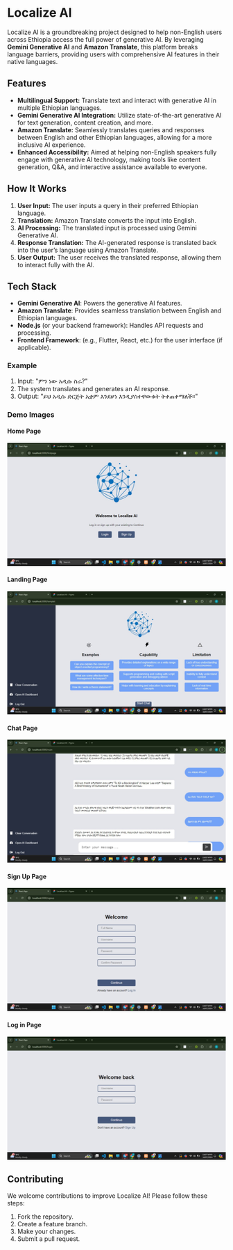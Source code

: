 # Localize AI

Localize AI is a groundbreaking project designed to help non-English users across Ethiopia access the full power of generative AI. By leveraging **Gemini Generative AI** and **Amazon Translate**, this platform breaks language barriers, providing users with comprehensive AI features in their native languages.

## Features

- **Multilingual Support:** Translate text and interact with generative AI in multiple Ethiopian languages.
- **Gemini Generative AI Integration:** Utilize state-of-the-art generative AI for text generation, content creation, and more.
- **Amazon Translate:** Seamlessly translates queries and responses between English and other Ethiopian languages, allowing for a more inclusive AI experience.
- **Enhanced Accessibility:** Aimed at helping non-English speakers fully engage with generative AI technology, making tools like content generation, Q&A, and interactive assistance available to everyone.

## How It Works

1. **User Input:** The user inputs a query in their preferred Ethiopian language.
2. **Translation:** Amazon Translate converts the input into English.
3. **AI Processing:** The translated input is processed using Gemini Generative AI.
4. **Response Translation:** The AI-generated response is translated back into the user’s language using Amazon Translate.
5. **User Output:** The user receives the translated response, allowing them to interact fully with the AI.

## Tech Stack

- **Gemini Generative AI**: Powers the generative AI features.
- **Amazon Translate**: Provides seamless translation between English and Ethiopian languages.
- **Node.js** (or your backend framework): Handles API requests and processing.
- **Frontend Framework**: (e.g., Flutter, React, etc.) for the user interface (if applicable).

### Example

1. Input: "ምን ነው አዲሱ ስራ?"
2. The system translates and generates an AI response.
3. Output: "ይህ አዲሱ ድርጅት አቋም እንደሆነ እንዲያስተዋውቁት ትቀጠቀማለች።"

### Demo Images
#### Home Page
![](photos/photo_2024-10-01_11-53-41.jpg)
#### Landing Page
![Landing Page](photos/photo_2024-10-01_11-53-40.jpg)

#### Chat Page
![Chat Page](photos/photo_2024-10-01_11-53-39.jpg)

#### Sign Up Page
![Sign_up](photos/photo_2024-10-01_11-53-44.jpg)
#### Log in Page
![Log_in](photos/photo_2024-10-01_11-53-43.jpg)

## Contributing

We welcome contributions to improve Localize AI! Please follow these steps:
1. Fork the repository.
2. Create a feature branch.
3. Make your changes.
4. Submit a pull request.


